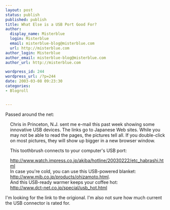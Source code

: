 ```yaml
---
layout: post
status: publish
published: publish
title: What Else is a USB Port Good For?
author:
  display_name: Misterblue
  login: Misterblue
  email: misterblue-blog@misterblue.com
  url: http://misterblue.com
author_login: Misterblue
author_email: misterblue-blog@misterblue.com
author_url: http://misterblue.com

wordpress_id: 244
wordpress_url: /?p=244
date: 2003-03-08 09:23:30
categories:
- Blogroll


---
```

<p>Passed around the net:</p>
<div style="padding-left: 15px">
<p>
Chris in Princeton, N.J. sent me e-mail this past week showing some
innovative USB devices. The links go to Japanese Web sites. While you
may not be able to read the pages, the pictures tell all. If you
double-click on most pictures, they will show up bigger in a new
browser window.
</p>
<p>
This toothbrush connects to your computer's USB port:
<div>
<a href="http://www.watch.impress.co.jp/akiba/hotline/20030222/etc_habrashi.html">
http://www.watch.impress.co.jp/akiba/hotline/20030222/etc_habrashi.html</a>
</div>
In case you're cold, you can use this USB-powered blanket:<div>
<a href="http://www.mib.co.jp/products/ohizamoto.html">http://www.mib.co.jp/products/ohizamoto.html</a>.
</div>
And this USB-ready warmer keeps your coffee hot:<div>
<a href="http://www.dct-net.co.jp/special/usb_hot.html">
http://www.dct-net.co.jp/special/usb_hot.html</a></div>
</div>
<p>I'm looking for the link to the origional.
I'm also not sure how much current the USB connector is rated for.
</p>
